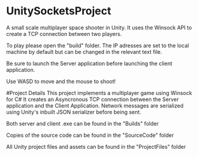 # UnitySocketsProject
A small scale multiplayer space shooter in Unity. It uses the Winsock API to create a TCP connection between two players. 

To play please open the "build" folder.
The IP adresses are set to the local machine by default but can be changed in the relevant text file.

Be sure to launch the Server application before launching the client application.

Use WASD to move and the mouse to shoot!

#Project Details
This project implements a multiplayer game using Winsock for C#
It creates an Asyncronous TCP connection between the Server application and the Client Application. Network messages are serialized using Unity's inbuilt JSON serializer before being sent.

Both server and client .exe can be found in the "Builds" folder

Copies of the source code can be found in the "SourceCode" folder

All Unity project files and assets can be found in the "ProjectFiles" folder
